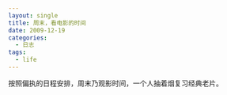 ```yaml
---
layout: single
title: 周末，看电影的时间
date: 2009-12-19
categories:
  - 日志
tags:
  - life
---
```


按照偏执的日程安排，周末乃观影时间，一个人抽着烟复习经典老片。
